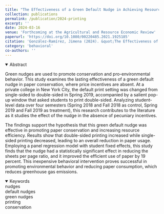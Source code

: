 ```yaml
---
title: "The Effectiveness of a Green Default Nudge in Achieving Resource Conservation"
collection: publications
permalink: /publication/2024-printing
excerpt: ''
date: 2024-03-16
venue: 'Forthcoming at the Agricultural and Resource Economic Review'
paperurl: 'https://doi.org/10.1080/00220485.2021.1925185'
citation: 'González-Ramírez, Jimena (2024). &quot;The Effectiveness of a Green Default Nudge in Achieving Resource Conservation &quot; <i>  Forthcoming at the Agricultural and Resource Economic Review </i>. '
category: 'behavioral'
co-authors: ''
---
```




<details open>
<summary>
Abstract
</summary>

<p>
Green nudges are used to promote conservation and pro-environmental behavior. This study examines the lasting effectiveness of a green default nudge in paper conservation, where price incentives are absent. At a private college in New York City, the default print setting was changed from single-sided to double-sided in Spring 2019, accompanied by a salient pop-up window that asked students to print double-sided. Analyzing student-level data over four semesters (Spring 2018 and Fall 2018 as control, Spring 2019 and Fall 2019 as treatment), this research contributes to the literature as it studies the effect of the nudge in the absence of pecuniary incentives.

The findings support the hypothesis that this green default nudge was effective in promoting paper conservation and increasing resource efficiency. Results show that double-sided printing increased while single-sided printing decreased, leading to an overall reduction in paper usage. Employing a panel regression model with student fixed effects, this study finds that the nudge had a statistically significant effect in reducing the sheets per page ratio, and it improved the efficient use of paper by 19 percent. This inexpensive behavioral intervention proves successful in promoting environmental behavior and reducing paper consumption, which reduces greenhouse gas emissions.
</p>

</details>

<details open>
<summary>
Keywords
</summary>
nudges <br> 
default nudges<br>
green nudges <br>
printing <br>
conservation <br>



</details>
